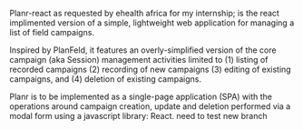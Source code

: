 Planr-react as requested by ehealth africa for my internship; is the react implimented 
version of a simple, lightweight web application for managing a list of field campaigns.

Inspired by PlanFeld, it features an overly-simplified version of the core campaign (aka Session) management activities limited to (1) listing of recorded campaigns (2) recording of new campaigns (3) editing of existing campaigns, and (4) deletion of existing campaigns.

Planr is to be implemented as a single-page application (SPA) with the operations around campaign creation, update and deletion performed via a modal form using a javascript library: React.
need to test new branch